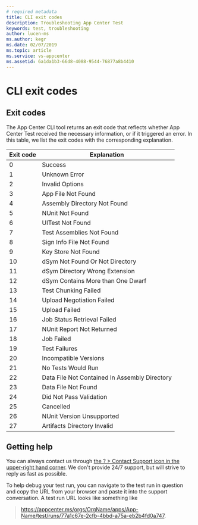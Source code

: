 ```yaml
---
# required metadata
title: CLI exit codes
description: Troubleshooting App Center Test
keywords: test, troubleshooting
author: lucen-ms
ms.author: kegr
ms.date: 02/07/2019
ms.topic: article
ms.service: vs-appcenter
ms.assetid: 6a1da1b3-66d8-4088-9544-76877a8b4410
---
```


# CLI exit codes

## Exit codes
The App Center CLI tool returns an exit code that reflects whether App Center Test received the necessary information, or if it triggered an error. In this table, we list the exit codes with the corresponding explanation.

| Exit code | Explanation |
| --------- | ----------- |
|  0 | Success |
|  1 | Unknown Error |
|  2 | Invalid Options |
|  3 | App File Not Found |
|  4 | Assembly Directory Not Found |
|  5 | NUnit Not Found |
|  6 | UITest Not Found |
|  7 | Test Assemblies Not Found |
|  8 | Sign Info File Not Found |
|  9 | Key Store Not Found |
| 10 | dSym Not Found Or Not Directory |
| 11 | dSym Directory Wrong Extension |
| 12 | dSym Contains More than One Dwarf |
| 13 | Test Chunking Failed |
| 14 | Upload Negotiation Failed |
| 15 | Upload Failed |
| 16 | Job Status Retrieval Failed |
| 17 | NUnit Report Not Returned |
| 18 | Job Failed |
| 19 | Test Failures |
| 20 | Incompatible Versions |
| 21 | No Tests Would Run |
| 22 | Data File Not Contained In Assembly Directory |
| 23 | Data File Not Found |
| 24 | Did Not Pass Validation |
| 25 | Cancelled |
| 26 | NUnit Version Unsupported |
| 27 | Artifacts Directory Invalid |

## Getting help
You can always contact us through [the ? > Contact Support icon in the upper-right hand corner](~/help.md). We don't provide 24/7 support, but will strive to reply as fast as possible.

To help debug your test run, you can navigate to the test run in question and copy the URL from your browser and paste it into the support conversation. A test run URL looks like something like 
> https://appcenter.ms/orgs/OrgName/apps/App-Name/test/runs/77a1c67e-2cfb-4bbd-a75a-eb2b4fd0a747.